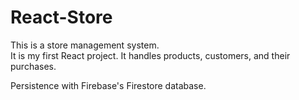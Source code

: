 # React-Store

This is a store management system.<br /> It is my first React project.
It handles products, customers, and their purchases.

Persistence with Firebase's Firestore database.
